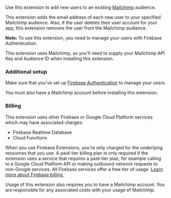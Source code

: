 Use this extension to add new users to an existing [Mailchimp](https://mailchimp.com) audience.

This extension adds the email address of each new user to your specified Mailchimp audience. Also, if the user deletes their user account for your app, this extension removes the user from the Mailchimp audience.

**Note:** To use this extension, you need to manage your users with Firebase Authentication.

This extension uses Mailchimp, so you'll need to supply your Mailchimp API Key and Audience ID when installing this extension.

### Additional setup

Make sure that you've set up [Firebase Authentication](https://firebase.google.com/docs/auth) to manage your users.

You must also have a Mailchimp account before installing this extension.

### Billing

This extension uses other Firebase or Google Cloud Platform services which may have associated charges:

- Firebase Realtime Database
- Cloud Functions

When you use Firebase Extensions, you're only charged for the underlying resources that you use. A paid-tier billing plan is only required if the extension uses a service that requires a paid-tier plan, for example calling to a Google Cloud Platform API or making outbound network requests to non-Google services. All Firebase services offer a free tier of usage. [Learn more about Firebase billing.](https://firebase.google.com/pricing)

Usage of this extension also requires you to have a Mailchimp account. You are responsible for any associated costs with your usage of Mailchimp.

